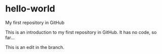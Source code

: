 # hello-world
My first repository in GitHub

This is an introduction to my first repository in GitHub. It has no code, so far...

This is an edit in the branch.
